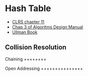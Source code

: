 Hash Table
==========

* [CLRS chapter 11](http://ressources.unisciel.fr/algoprog/s00aaroot/aa00module1/res/%5BCormen-AL2011%5DIntroduction_To_Algorithms-A3.pdf)
* [Chap 3 of Algoritms Design Manual](http://mimoza.marmara.edu.tr/~msakalli/cse706_12/SkienaTheAlgorithmDesignManual.pdf)
* [Ullman Book](http://infolab.stanford.edu/~ullman/focs/ch07.pdf)


Collision Resolution
--------------------

Chaining
++++++++

Open Addressing
+++++++++++++++



